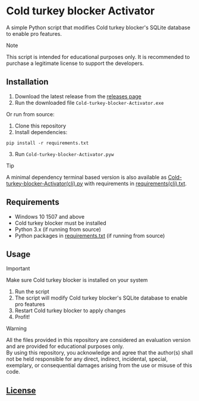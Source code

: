 # Cold turkey blocker Activator

A simple Python script that modifies Cold turkey blocker's SQLite database to enable pro features.

> [!NOTE]
> This script is intended for educational purposes only. It is recommended to purchase a legitimate license to support the developers.

## Installation

1. Download the latest release from the [releases page](https://github.com/singhmanasmay/coldturkeyblocker-activator/releases)
3. Run the downloaded file `Cold-turkey-blocker-Activator.exe`

Or run from source:

1. Clone this repository
2. Install dependencies:
```
pip install -r requirements.txt
```
3. Run `Cold-turkey-blocker-Activator.pyw`

> [!TIP]
> A minimal dependency terminal based version is also available as [Cold-turkey-blocker-Activator(cli).py](Cold-turkey-blocker-Activator(cli).py) with requirements in [requirements(cli).txt](requirements(cli).txt).

## Requirements

- Windows 10 1507 and above
- Cold turkey blocker must be installed
- Python 3.x (if running from source)
- Python packages in [requirements.txt](requirements.txt) (if running from source)

## Usage

> [!IMPORTANT]
> Make sure Cold turkey blocker is installed on your system

1. Run the script
2. The script will modify Cold turkey blocker's SQLite database to enable pro features
3. Restart Cold turkey blocker to apply changes
4. Profit!

> [!WARNING]
> All the files provided in this repository are considered an evaluation version and are provided for educational purposes only.\
> By using this repository, you acknowledge and agree that the author(s) shall not be held responsible for any direct, indirect, incidental, special, exemplary, or consequential damages arising from the use or misuse of this code.


## [License](LICENSE)
